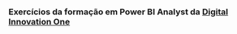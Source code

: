 ### Exercícios da formação em Power BI Analyst da <a href="https://web.dio.me/home">Digital Innovation One</a>

